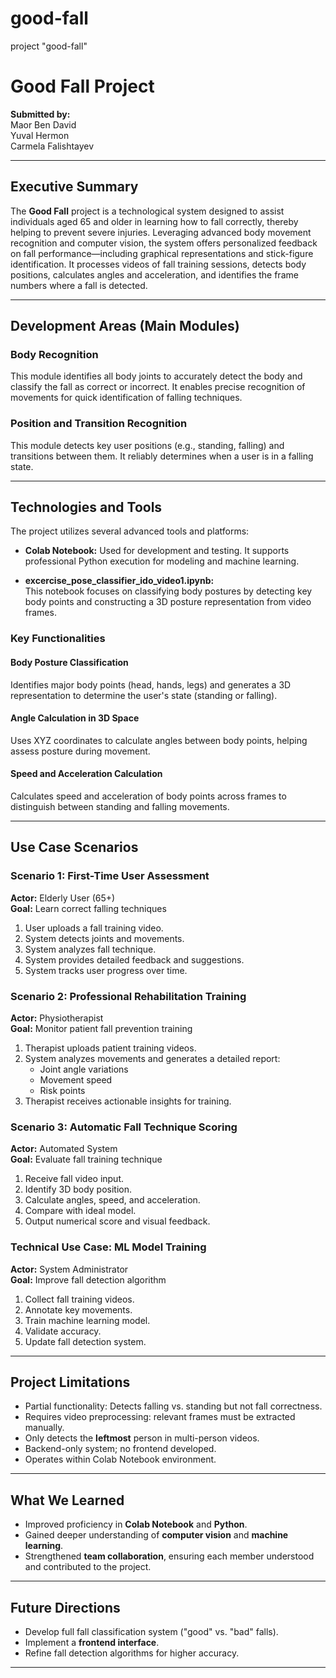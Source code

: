 # good-fall
project "good-fall"


# Good Fall Project

**Submitted by:**  
Maor Ben David  
Yuval Hermon  
Carmela Falishtayev

---

## Executive Summary

The **Good Fall** project is a technological system designed to assist individuals aged 65 and older in learning how to fall correctly, thereby helping to prevent severe injuries. Leveraging advanced body movement recognition and computer vision, the system offers personalized feedback on fall performance—including graphical representations and stick-figure identification. It processes videos of fall training sessions, detects body positions, calculates angles and acceleration, and identifies the frame numbers where a fall is detected.

---

## Development Areas (Main Modules)

### Body Recognition
This module identifies all body joints to accurately detect the body and classify the fall as correct or incorrect. It enables precise recognition of movements for quick identification of falling techniques.

### Position and Transition Recognition
This module detects key user positions (e.g., standing, falling) and transitions between them. It reliably determines when a user is in a falling state.

---

## Technologies and Tools

The project utilizes several advanced tools and platforms:

- **Colab Notebook:** Used for development and testing. It supports professional Python execution for modeling and machine learning.
  
- **excercise_pose_classifier_ido_video1.ipynb:**  
  This notebook focuses on classifying body postures by detecting key body points and constructing a 3D posture representation from video frames.

### Key Functionalities

#### Body Posture Classification
Identifies major body points (head, hands, legs) and generates a 3D representation to determine the user's state (standing or falling).

#### Angle Calculation in 3D Space
Uses XYZ coordinates to calculate angles between body points, helping assess posture during movement.

#### Speed and Acceleration Calculation
Calculates speed and acceleration of body points across frames to distinguish between standing and falling movements.

---

## Use Case Scenarios

### Scenario 1: First-Time User Assessment
**Actor:** Elderly User (65+)  
**Goal:** Learn correct falling techniques

1. User uploads a fall training video.
2. System detects joints and movements.
3. System analyzes fall technique.
4. System provides detailed feedback and suggestions.
5. System tracks user progress over time.

### Scenario 2: Professional Rehabilitation Training
**Actor:** Physiotherapist  
**Goal:** Monitor patient fall prevention training

1. Therapist uploads patient training videos.
2. System analyzes movements and generates a detailed report:
   - Joint angle variations
   - Movement speed
   - Risk points
3. Therapist receives actionable insights for training.

### Scenario 3: Automatic Fall Technique Scoring
**Actor:** Automated System  
**Goal:** Evaluate fall training technique

1. Receive fall video input.
2. Identify 3D body position.
3. Calculate angles, speed, and acceleration.
4. Compare with ideal model.
5. Output numerical score and visual feedback.

### Technical Use Case: ML Model Training
**Actor:** System Administrator  
**Goal:** Improve fall detection algorithm

1. Collect fall training videos.
2. Annotate key movements.
3. Train machine learning model.
4. Validate accuracy.
5. Update fall detection system.


---

## Project Limitations

- Partial functionality: Detects falling vs. standing but not fall correctness.
- Requires video preprocessing: relevant frames must be extracted manually.
- Only detects the **leftmost** person in multi-person videos.
- Backend-only system; no frontend developed.
- Operates within Colab Notebook environment.

---

## What We Learned

- Improved proficiency in **Colab Notebook** and **Python**.
- Gained deeper understanding of **computer vision** and **machine learning**.
- Strengthened **team collaboration**, ensuring each member understood and contributed to the project.

---

## Future Directions

- Develop full fall classification system ("good" vs. "bad" falls).
- Implement a **frontend interface**.
- Refine fall detection algorithms for higher accuracy.

---
